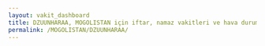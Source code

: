 ```yaml
---
layout: vakit_dashboard
title: DZUUNHARAA, MOGOLISTAN için iftar, namaz vakitleri ve hava durumu - ilçe/eyalet seç
permalink: /MOGOLISTAN/DZUUNHARAA/
---
```


<script type="text/javascript">
  var GLOBAL_COUNTRY = 'MOGOLISTAN';
  var GLOBAL_CITY = 'DZUUNHARAA';
  var GLOBAL_STATE = '';
  var lat = 72;
  var lon = 21;
</script>
